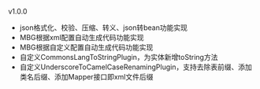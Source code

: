v1.0.0

- json格式化、校验、压缩、转义、json转bean功能实现
- MBG根据xml配置自动生成代码功能实现
- MBG根据自定义配置自动生成代码功能实现
- 自定义CommonsLangToStringPlugin，为实体新增toString方法
- 自定义UnderscoreToCamelCaseRenamingPlugin，支持去除表前缀、添加类名后缀、添加Mapper接口即xml文件后缀
